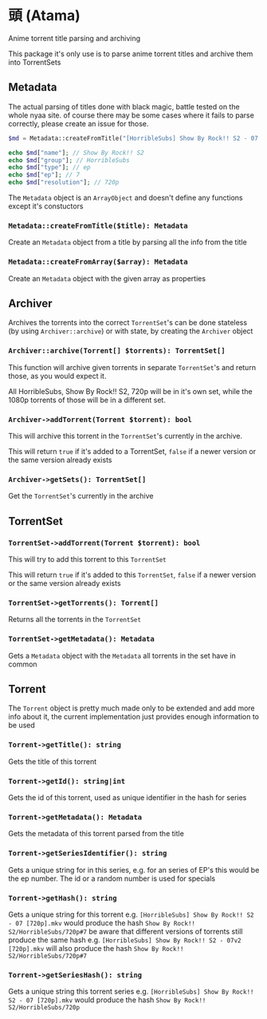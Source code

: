 # 頭 (Atama)
Anime torrent title parsing and archiving

This package it's only use is to parse anime torrent titles and archive them into TorrentSets

## Metadata

The actual parsing of titles done with black magic, battle tested on the whole nyaa site. of course there may be some cases where it fails to parse correctly, please create an issue for those. 

```php
$md = Metadata::createFromTitle("[HorribleSubs] Show By Rock!! S2 - 07 [720p].mkv");

echo $md["name"]; // Show By Rock!! S2
echo $md["group"]; // HorribleSubs
echo $md["type"]; // ep
echo $md["ep"]; // 7
echo $md["resolution"]; // 720p
```

The `Metadata` object is an `ArrayObject` and doesn't define any functions except it's constuctors

### `Metadata::createFromTitle($title): Metadata`

Create an `Metadata` object from a title by parsing all the info from the title

### `Metadata::createFromArray($array): Metadata`
 
Create an `Metadata` object with the given array as properties

## Archiver

Archives the torrents into the correct `TorrentSet`'s can be done stateless (by using `Archiver::archive`) or with state, by creating the `Archiver` object

### `Archiver::archive(Torrent[] $torrents): TorrentSet[]`
 
This function will archive given torrents in separate `TorrentSet`'s and return those, as you would expect it.

All HorribleSubs, Show By Rock!! S2, 720p will be in it's own set, while the 1080p torrents of those will be in a different set.

### `Archiver->addTorrent(Torrent $torrent): bool`

This will archive this torrent in the `TorrentSet`'s currently in the archive.

This will return `true` if it's added to a TorrentSet, `false` if a newer version or the same version already exists

### `Archiver->getSets(): TorrentSet[]`

Get the `TorrentSet`'s currently in the archive

## TorrentSet

### `TorrentSet->addTorrent(Torrent $torrent): bool`

This will try to add this torrent to this `TorrentSet`

This will return `true` if it's added to this `TorrentSet`, `false` if a newer version or the same version already exists

### `TorrentSet->getTorrents(): Torrent[]`

Returns all the torrents in the `TorrentSet`

### `TorrentSet->getMetadata(): Metadata`

Gets a `Metadata` object with the `Metadata` all torrents in the set have in common 

## Torrent

The `Torrent` object is pretty much made only to be extended and add more info about it, the current implementation just provides enough information to be used

### `Torrent->getTitle(): string`

Gets the title of this torrent

### `Torrent->getId(): string|int`

Gets the id of this torrent, used as unique identifier in the hash for series

### `Torrent->getMetadata(): Metadata`

Gets the metadata of this torrent parsed from the title

### `Torrent->getSeriesIdentifier(): string`

Gets a unique string for in this series, e.g. for an series of EP's this would be the ep number. The id or a random number is used for specials

### `Torrent->getHash(): string`

Gets a unique string for this torrent e.g. `[HorribleSubs] Show By Rock!! S2 - 07 [720p].mkv` would produce the hash `Show By Rock!! S2/HorribleSubs/720p#7` be aware that different versions of torrents still produce the same hash e.g. `[HorribleSubs] Show By Rock!! S2 - 07v2 [720p].mkv` will also produce the hash `Show By Rock!! S2/HorribleSubs/720p#7`

### `Torrent->getSeriesHash(): string`

Gets a unique string this torrent series e.g. `[HorribleSubs] Show By Rock!! S2 - 07 [720p].mkv` would produce the hash `Show By Rock!! S2/HorribleSubs/720p`